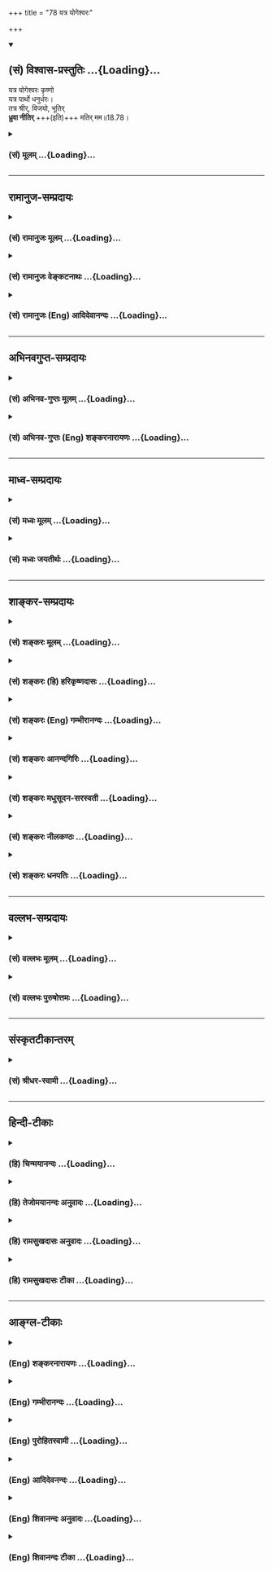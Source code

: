 +++
title = "78 यत्र योगेश्वरः"

+++
<div class="js_include" newlevelforh1="2" title="(सं) विश्वास-प्रस्तुतिः" unfilled url="/mahAbhAratam/shlokashaH/06-bhIShma-parva/03-bhagavad-gItA-parva/saMskRtam/vishvAsa-prastutiH/18_moxa-saMnyAsa-yogaH/78_yatra_yogeshvaraH.md">
<details open><summary><h2>(सं) विश्वास-प्रस्तुतिः ...{Loading}...</h2></summary>

यत्र योगेश्वरः कृष्णो  
यत्र पार्थो धनुर्धरः।  
तत्र श्रीर्, विजयो, भूतिर्  
**ध्रुवा नीतिर्** +++(इति)+++ मतिर् मम॥18.78।
</details>
</div>
<div class="js_include collapsed" newlevelforh1="3" title="(सं) मूलम्" unfilled url="/mahAbhAratam/shlokashaH/06-bhIShma-parva/03-bhagavad-gItA-parva/saMskRtam/mUlam/18_moxa-saMnyAsa-yogaH/78_yatra_yogeshvaraH.md">
<details><summary><h3>(सं) मूलम् ...{Loading}...</h3></summary>

यत्र योगेश्वरः कृष्णो यत्र पार्थो धनुर्धरः।  
तत्र श्रीर्विजयो भूतिर्ध्रुवा नीतिर्मतिर्मम।।18.78।
</details>
</div>


_________________
## रामानुज-सम्प्रदायः
<div class="js_include collapsed" newlevelforh1="3" title="(सं) रामानुजः मूलम्" unfilled url="/mahAbhAratam/shlokashaH/06-bhIShma-parva/03-bhagavad-gItA-parva/saMskRtam/rAmAnujaH/mUlam/18_moxa-saMnyAsa-yogaH/78_yatra_yogeshvaraH.md">
<details><summary><h3>(सं) रामानुजः मूलम् ...{Loading}...</h3></summary>

।।18.78।।**यत्र योगेश्वरः** कृत्स्नस्य उच्चावचरूपेण अवस्थितस्य चेतनस्य
अचेतनस्य च वस्तुनो ये ये स्वभावयोगाः तेषां सर्वेषां योगानाम् ईश्वरः
स्वसंकल्पायत्तस्वेतरसमस्तवस्तुस्वरूपस्थितिप्रवृत्तिभेदः **कृष्णो**
वसुदेवसूनुः **यत्र** च **पार्थो धनुर्धरः** तत्पितृष्वसुः पुत्रः
तत्पदद्वन्द्वैकाश्रयः **तत्र श्रीः विजयो भूतिः नीतिः** च **ध्रुवा**
निश्चला इति **मतिः मम** इति। ,

</details>
</div>
<div class="js_include collapsed" newlevelforh1="3" title="(सं) रामानुजः वेङ्कटनाथः" unfilled url="/mahAbhAratam/shlokashaH/06-bhIShma-parva/03-bhagavad-gItA-parva/saMskRtam/rAmAnujaH/venkaTanAthaH/18_moxa-saMnyAsa-yogaH/78_yatra_yogeshvaraH.md">
<details><summary><h3>(सं) रामानुजः वेङ्कटनाथः ...{Loading}...</h3></summary>

  
  
।।18.78।। सुयोधनविजयबुभुत्सया कृतस्य प्रश्नस्य सहसा साक्षादुत्तरं
वक्तुमशक्नुवन्अर्धोक्ताः कुरुपाञ्चालाः इति मत्वा गूढाभिसन्धिः
संवादाद्भुतत्वादिकमुक्तवान् तावताऽप्यजानतः सर्वात्मनाऽन्धस्य
साक्षादुत्तरमाहेत्याह -- किमत्र बहुनेति। अनभिप्रायज्ञस्य ते
भगवताऽर्जुनायाध्यात्मोपदेशवैश्वरूप्यप्रकाशनादिभिः पाण्डवविजयसूचकैरलम्
सूचितमेव स्पष्टं वदामीत्युच्यत इति भावः। यत्र यस्मिन् पक्ष इत्यर्थः।
योगेश्वरशब्दस्यकथयतः स्वयम् इत्यत्राप्ततमत्वाय
प्रागुक्तादर्थादर्थान्तरकथनम्; अनेकार्थसम्भवात् प्रकरणानुगुण्येन
तत्तद्विशेषपरिग्रहोपपत्तेश्च। ईश्वरशब्दस्य नियन्तव्यसाकाङ्क्षतया
योगशब्देन नियन्तव्यविशेषसमर्पणं च युक्ततमम् अतो
विवक्षितविजयाद्यनुगुणमर्थमाह -- कृत्स्नस्येत्यादिना। तत्र फलितमाह --
स्वसङ्कल्पेति। अवस्थान्तरेऽपि श्यामभूतः अतः कृष्णशब्दोऽत्रावतारदशायामपि
योगेश्वरत्वेनाजहत्स्वस्वभावत्वसूचनार्थ इत्यभिप्रायेणाऽऽह --
वसुदेवसूनुरिति। पार्थसम्बन्धविशेषोऽप्यनेन सूचितः। अत एव हि पार्थशब्द एवं
व्याख्यायते -- तत्पितृष्वसुः पुत्र इति। विसृज्य सशरं चापम् \[1।47\] इति
प्रागुक्तावस्थाव्यतिरेकपरोऽत्र धनुर्धरशब्दः भगवदनुशिष्टयथोक्तकरणार्थतया
गाण्डीवाख्यधनुर्ग्रहणद्योतनार्थः। तत्र
विशिष्टोपकरणविशेषवीर्यादिविशेषोऽप्यन्तर्नीतः। पार्थस्य च महात्मनः
\[18।74\] इति प्रागुक्तमहामतित्वं पार्थशब्देन सूचितमित्याह --
तत्पदद्वन्द्वैकाश्रय इति। नह्यसौ त्वत्पुत्रवत्कृष्णमभ्यर्थ्य
निस्सारान्परिकरत्वेन परिजग्राहेति भावः। तत्र इति सामान्यनिर्देशः
प्रत्यक्षपारुष्यपरिहारार्थः। श्रीः राज्यादिभोग्यसमृद्धिरूपा। विजयः
शत्रुनिरासः। तत्र ध्रुवः इति विपरिणामः। भूतिः
ऐश्वर्यम्;विभूतिर्भूतिरैश्वर्यम् \[अमरः1।1।38\] इति पर्यायपाठात्।
तेनास्य पुरुषस्य प्रभुत्वादिशक्तियोगो विवक्षितः। उत्पन्नायाः
समृद्धेरुत्तरोत्तराभिवृद्धिरूपमवनं भूतिः; नीतिः
अर्थशास्त्रजन्यकर्तव्यनिश्चयः; तच्चोदिता धर्माविरुद्धा वा वृत्तिः
पटुप्रज्ञैरवहितैरपि युष्माभिश्चतुर्भिरप्युपायैरकम्पनीयो नयो
ध्रुवशब्दाभिप्रेत इत्याह -- निश्चलेति। मतिर्मम
इत्यस्यान्वयार्थमितिशब्दोऽध्याहृतः। ममैव मतिःविद्या (श्रृणु) राजन्न ते
विद्या मम विद्या न हीयते। विद्याहीनस्तमोध्वस्तो नाभिजानासि केशवम्।
\[म.भा.5।69।2\]मायां न सेवे भ्रदं ते न वृथा धर्ममाचरे। शुद्धभावं गतो
भक्त्या शास्त्राद्वेद्मि जनार्दनम् \[म.भा.5।69।5\] इति। अतस्ते ध्रुवा
नैवं मतिः; मम त्वेवं समीचीना मतिः सञ्जातेति भावः। कृष्णस्तत्त्वं परं
तत्परमपि च हितं तत्पदैकाश्रयत्वं शास्त्रार्थोऽयं च षट्कैस्त्रिभिरिहं
कथितस्तत्र पूर्वत्र षट्के। भक्त्यर्थस्वात्मदृष्टेः करयुगलदशा मध्यमे
भक्त्युपायः स्वोक्तानुष्ठानवृत्तिं द्रढयितुमखिलं
प्रोक्तमन्तेऽप्यशोधि।।1।। अध्यायैः शिष्यमोहस्तदुपशमविधिः कर्मयोगोऽस्य
भेदास्तत्सौकर्यादियोगस्तदुचितमहिमा भूतिकामादिभेदः। भक्तिस्तन्मूलभूमा
भजनसुलभता भक्तिशैघ्र्यादि जीवत्रैगुण्यं शासिताज्ञा तदधिगमपरः सारवर्गश्च
गीताः।।2।। ৷৷. ৷৷. ৷৷. ৷৷. इत्यादिः सर्वयोगो भगवति
परमैकान्त्यसम्प्रीतियुक्तम्। येषामन्योन्ययोगो भवति च कलया
नित्यनैमित्तिकानां त्रिष्वप्येतेषु योगं परममितफलं
वक्तुमन्यत्प्रसक्तम्।।3।। शुद्धादेशवशंवदीकृतयतिक्षोणीशवाणीशता
प्रज्ञातल्पपरिष्कृतश्रुतिशिरःप्रासादमासेदुषी। नित्यानन्दविभूतिसन्निधिसदासामोददामोदरद्वित्रालिङ्गनदौर्ललित्यललितोन्मेषा
मनीषाऽस्तु मे।।4।। तत्त्वं यत्प्रणवे धनञ्जयरथेऽप्यग्रे दरीदृश्यते
तच्चित्तो भुवि वेङ्कटेश्वरकविर्भक्तोऽनुकम्प्यः
सताम्। तत्तादृग्गुरुदृष्टिपातमहिमग्रस्तेन यच्चेतसा गीताविष्णुपदी
यतीश्वरवचस्तीर्थैरवागाह्यत।।5।।  
  
इति श्रीकवितार्किकसिंहस्य सर्वतन्त्रस्वतन्त्रस्य श्रीमद्वेङ्कटनाथस्य
वेदान्ताचार्यस्य कृतिषु श्रीभगवद्रामानुजविरचितश्रीमद्गीताभाष्यटीकायां
तात्पर्यचन्द्रिकायां अष्टादशोऽध्यायः।।18।। ,

</details>
</div>
<div class="js_include collapsed" newlevelforh1="3" title="(सं) रामानुजः (Eng) आदिदेवानन्दः" unfilled url="/mahAbhAratam/shlokashaH/06-bhIShma-parva/03-bhagavad-gItA-parva/saMskRtam/rAmAnujaH/english/AdidevAnandaH/18_moxa-saMnyAsa-yogaH/78_yatra_yogeshvaraH.md">
<details><summary><h3>(सं) रामानुजः (Eng) आदिदेवानन्दः ...{Loading}...</h3></summary>

18.78 Wherever there is Sri Krsna, the son of Vasudeva, the 'Yogesvara'
who is the ruler of the various manifestations of Nature pertaining to all intelligent and non-intelligent entities that have high and low forms, and on whose volition depend the differences in the essential natures, existences and the activities of all things other than Himself,
and wherever there is Arjuna, the archer, who is his paternal aunt's son and who took sole refuge at His feet - in such places there always will be present fortune, victory, wealth and sound morality. Such is my firm conviction.

</details>
</div>


_________________
## अभिनवगुप्त-सम्प्रदायः
<div class="js_include collapsed" newlevelforh1="3" title="(सं) अभिनव-गुप्तः मूलम्" unfilled url="/mahAbhAratam/shlokashaH/06-bhIShma-parva/03-bhagavad-gItA-parva/saMskRtam/abhinava-guptaH/mUlam/18_moxa-saMnyAsa-yogaH/78_yatra_yogeshvaraH.md">
<details><summary><h3>(सं) अभिनव-गुप्तः मूलम् ...{Loading}...</h3></summary>

।।18.74 -- 18.78।। इत्यहमित्यादि मतिर्ममेत्यन्तम्। संजयवचनेन
संवादमुपसंहरन एतदर्थस्य गाढप्रबन्धक्रमेण
निरन्तरचिन्तासन्तानोपकृतनैरन्तर्यादेव चान्ते
सुपरिस्फुटनिर्विकल्पानुभवरूपतामापाद्यमानं स्मरणमात्रमेव
परब्रह्मप्रदायकम् इत्युच्यते। एवं भगवदर्जुनसंवादमात्रस्मरणादेव
तत्त्वावाप्त्या +++(S; तत्त्वव्याप्त्या )+++ श्रीविजयविभूतय इति।  
  
।। शिवम्।। अत्र संग्रहश्लोकः -- भङ्क्त्वाऽज्ञानविमोहमन्थरमयीं
सत्त्वादिभिन्नां धियं  
  
प्राप्य स्वात्मविबोधसुन्दरतया +++(K स्वात्मविभूत -- )+++ विष्णुं
विकल्पातिगम्।  
  
यत्किञ्चित् स्वरसोद्यदिन्द्रियनिजव्यापारमात्रस्थिते ( तो )  
  
हेलातः कुरुते तदस्य सकलं संपद्यते शंकरम्।।।। इति
श्रीमहामाहेश्वराचार्यवर्यराजानकाभिनवगुप्तपाद  
  
विरचिते श्रीमद्भगवद्गीतार्थसंग्रहे अष्टादशोऽध्यायः।। \[ आचार्यप्रशस्तिः
\] श्रीमान् +++(S श्रीमत्कात्यायनो -- )+++ कात्यायनोऽभूद्वररुचिसदृशः
प्रस्फुरद्बोधतृप्त  
  
स्तद्वंशालंकृतो यः स्थिरमतिरभवत् सौशुकाख्योऽतिविद्वान्।  
  
विप्रः श्रीभूतिराजस्तदनु समभवत् तस्य सूनुर्महात्मा  
  
येनामी सर्वलोकास्तमसि निपतिताः प्रोद्धृतता भानुनेव।।1।। तच्चरणकमलमधुपो  
  
भगवद्गीतार्थसङ्ग्रहं व्यदधात्।  
  
अभिनवगुप्तः सद्द्विज  
  
लोटककृतचोदनावशतः +++(S लोठककृत -- ;N लोककृत)+++।।2।। अत इयमयथार्थं वा  
  
यथार्थमपि सर्वथा नैव।  
  
विदुषामसूयनीयं  
  
कृत्यमिदं बान्धवार्थं हि।।3।। अभिनवरूपा शक्ति  
  
स्तद्गुप्तो यो महेश्वरो देवः।  
  
तदुभयथामलरूपम् +++(; K; S तदुभययामल -- )+++  
  
अभिनवगुप्तं शिवं वन्दे।।4।। परिपूर्णोऽयं +++(This verse is given
differently in different Mss. S परिपूर्णोऽयं गीतार्थसंग्रहः।  
  
कृतिस्त्रिनयनचरणचिन्तनलब्ध  
  
प्रसिद्धेश्श्रीमदभिनवगुप्तस्य। ; N; K अत इत्ययमर्थसंग्रहः। \[ N
substitutes this sentence with  
  
परिपूर्णोऽयं श्रीमद्भगवद्गीतार्थसंग्रहः। \]  
  
कृतिश्चेयं परमेश्वरचरण \[ K adds सरोरुह \] चिन्तन  
  
लब्धचिदात्मसाक्षात्काराचार्याभिनवगुप्तपादानाम्। )+++ श्रीमद्  
  
भगवद्गीतार्थसंग्रहः \[ सु \] कृतिः।  
  
त्रिणयनचरण \[ वि \] चिन्तन  
  
लब्धप्रसिद्धेरभिनवगुप्तस्य।।5।।  
  
।। इति शिवम्।।

</details>
</div>
<div class="js_include collapsed" newlevelforh1="3" title="(सं) अभिनव-गुप्तः (Eng) शङ्करनारायणः" unfilled url="/mahAbhAratam/shlokashaH/06-bhIShma-parva/03-bhagavad-gItA-parva/saMskRtam/abhinava-guptaH/english/shankaranArAyaNaH/18_moxa-saMnyAsa-yogaH/78_yatra_yogeshvaraH.md">
<details><summary><h3>(सं) अभिनव-गुप्तः (Eng) शङ्करनारायणः ...{Loading}...</h3></summary>

18.74-78 Ityaham etc. upto matir mama While concluding the
\[Krsna-Arjuna\] dialogue with Sanjaya's speech, the \[sage Vyasa\]
teaches this : What leads to the Absolute Brahman is nothing but the
recollection of the purport of the dialoguea recollection that is led
finally to the status of the highly vivid, direct cognition admitting no
differentiation \[between its subject and object\], resulting from the
continuity helped by the series of incessant contemplations \[on the
purport of the dialogue\] according to the method of firmly fixing.
Thus, only through the recollection of the dialogue of the Bhagavat and
Arjuna, the Reality could be reached and due to that come fortunes,
voctories and prosperity.

</details>
</div>


_________________
## माध्व-सम्प्रदायः
<div class="js_include collapsed" newlevelforh1="3" title="(सं) मध्वः मूलम्" unfilled url="/mahAbhAratam/shlokashaH/06-bhIShma-parva/03-bhagavad-gItA-parva/saMskRtam/madhvaH/mUlam/18_moxa-saMnyAsa-yogaH/78_yatra_yogeshvaraH.md">
<details><summary><h3>(सं) मध्वः मूलम् ...{Loading}...</h3></summary>

।।18.78।। पूर्णादोषमहाविष्णोर्गीतामाश्रित्य लेशतः।  
  
निरूपणं कृतं तेन प्रीयतां मे सदा विभुः। सङ्कराख्यस्य दुयोर्नेर्निस्सृतेन
रजस्वला। गीतानारी समीरेण शोधिता हंसरूपिणा।।1।।  
  
मायिनः शलभायन्ते भास्करस्तस्करायते। यस्य तस्मिन्प्राणनाथे यतीन्द्रे
भक्तिरस्तु मे।।2।।

</details>
</div>
<div class="js_include collapsed" newlevelforh1="3" title="(सं) मध्वः जयतीर्थः" unfilled url="/mahAbhAratam/shlokashaH/06-bhIShma-parva/03-bhagavad-gItA-parva/saMskRtam/madhvaH/jayatIrthaH/18_moxa-saMnyAsa-yogaH/78_yatra_yogeshvaraH.md">
<details><summary><h3>(सं) मध्वः जयतीर्थः ...{Loading}...</h3></summary>

।।18.78।। इदानीं समापितभाष्यो भगवानाचार्यो भाष्यनिर्माणस्य फलं
भगवत्प्रीतिमेवाशास्ते -- **पूर्णे**ति। एतद्गीतामित्यनेन निरूपणमित्यनेन च
सम्बध्यते। तेनेति श्रवणाद्यदिति लभ्यते। करतलकलितामलकमिव प्रभुणा
येनेदमवगतं विश्वम्। स जयति जनकसुतायाः कान्तः श्रीरघुनन्दनो देवः।।1।।  
  
नमामि व्यासदासस्य पूर्णबुद्धेः पदाम्बुजे। नतामरशिरोरत्नराजिनीराजिते
सदा।।2।।  
  
अक्षोभ्यतीर्थगुरुणा शुकवच्छिक्षितस्य मे। वचोभिरमृतप्रायैः प्रीयन्तां
सततं बुधाः।।3।।

</details>
</div>


_________________
## शाङ्कर-सम्प्रदायः
<div class="js_include collapsed" newlevelforh1="3" title="(सं) शङ्करः मूलम्" unfilled url="/mahAbhAratam/shlokashaH/06-bhIShma-parva/03-bhagavad-gItA-parva/saMskRtam/shankaraH/mUlam/18_moxa-saMnyAsa-yogaH/78_yatra_yogeshvaraH.md">
<details><summary><h3>(सं) शङ्करः मूलम् ...{Loading}...</h3></summary>

।।18.78।। --,**यत्र** यस्मिन् पक्षे **योगेश्वरः** सर्वयोगानाम् ईश्वरः;
तत्प्रभवत्वात् सर्वयोगबीजस्य; **कृष्णः; यत्र पार्थः** यस्मिन् पक्षे
**धनुर्धरः** गाण्डीवधन्वा; **तत्र श्रीः** तस्मिन् पाण्डवानां पक्षे श्रीः
**विजयः;** तत्रैव **भूतिः** श्रियो विशेषः विस्तारः भूतिः; **ध्रुवा**
अव्यभिचारिणी **नीतिः** नयः; इत्येवं **मतिः मम** इति।। इति
श्रीमत्परमहंसपरिव्राजकाचार्यस्य
श्रीगोविन्दभगवत्पूज्यपादशिष्यस्य,श्रीमच्छंकरभगवतः कृतौ
श्रीमद्भगवद्गीताभाष्ये  
  
अष्टादशोऽध्यायः।।।। श्रीमद्भगवद्गीताशास्त्रं संपूर्णम्।। ,

</details>
</div>
<div class="js_include collapsed" newlevelforh1="3" title="(सं) शङ्करः (हि) हरिकृष्णदासः" unfilled url="/mahAbhAratam/shlokashaH/06-bhIShma-parva/03-bhagavad-gItA-parva/saMskRtam/shankaraH/hindI/harikRShNadAsaH/18_moxa-saMnyAsa-yogaH/78_yatra_yogeshvaraH.md">
<details><summary><h3>(सं) शङ्करः (हि) हरिकृष्णदासः ...{Loading}...</h3></summary>

।।18.78।। बहुत कहनेसे क्या  
  
समस्त योग और उनके बीज उन्हींसे उत्पन्न हुए हैं; अतः भगवान् योगेश्वर हैं।
जिस पक्षमें ( वे ) सब योगोंके ईश्वर श्रीकृष्ण हैं तथा जिस पक्षमें
गाण्डीव धनुर्धारी पृथापुत्र अर्जुन है; उस पाण्डवोंके पक्षमें ही श्री;
उसीमें विजय; उसीमें विभूति अर्थात् लक्ष्मीका विशेष विस्तार और वहीं अचल
नीति है -- ऐसा मेरा मत है।

</details>
</div>
<div class="js_include collapsed" newlevelforh1="3" title="(सं) शङ्करः (Eng) गम्भीरानन्दः" unfilled url="/mahAbhAratam/shlokashaH/06-bhIShma-parva/03-bhagavad-gItA-parva/saMskRtam/shankaraH/english/gambhIrAnandaH/18_moxa-saMnyAsa-yogaH/78_yatra_yogeshvaraH.md">
<details><summary><h3>(सं) शङ्करः (Eng) गम्भीरानन्दः ...{Loading}...</h3></summary>

18.78 To be brief, yatra, where, the side on which; there is Krsna,
yogeswarah, the Lord of yogas-who is the Lord of all the yogas and the
source of all the yogas, since they originate from Him; and yatra,
where, the side on which; there is Partha, dhanurdharah, the wielder of
the bow, of the bow called Gandiva; tatra, there, on that side of the
Pandavas; are srih, fortune; vijayah, victory; and there itself is
bhutih, prosperity, great abundance of fortune; and dhruva, unfailing;
nitih, prudence. Such is me, my ; matih, conviction.

</details>
</div>
<div class="js_include collapsed" newlevelforh1="3" title="(सं) शङ्करः आनन्दगिरिः" unfilled url="/mahAbhAratam/shlokashaH/06-bhIShma-parva/03-bhagavad-gItA-parva/saMskRtam/shankaraH/AnandagiriH/18_moxa-saMnyAsa-yogaH/78_yatra_yogeshvaraH.md">
<details><summary><h3>(सं) शङ्करः आनन्दगिरिः ...{Loading}...</h3></summary>

।।18.78।। द्वयोरपि कृष्णार्जुनयोर्नरनारायणयोः संवादस्य प्रामाण्यार्थं
परममुत्कर्षं दर्शयति -- **किं बहुनेति।** कथं सर्वेषां योगानामीश्वरो
भगवानिति तत्राह -- **तत्प्रभवत्वादिति।** सर्वयोगो ज्ञानं कर्म च तस्य
बीजं शास्त्रीयं ज्ञानवैराग्यादि तद्धि भगवदधीनं तदनुग्रहविहीनस्य
तदयोगादतो योगतत्फलयोर्भगवदनुग्रहायत्तत्वाद्भगवतो योगेश्वरत्वमित्यर्थः।
श्रीर्लक्ष्मीर्विजयः परम उत्कर्षः। राज्ञो धृतराष्ट्रस्य स्वपुत्रेषु
विजयाशां शिथिलीकृत्य पाण्डवेषु जयप्राप्तिमैकान्तिकीमुपसंहरति --
**इत्येवमिति।** उपायोपेयभावेन निष्ठाद्वयस्य प्रतिष्ठापितत्वात्कर्मनिष्ठा
परंपरया ज्ञाननिष्ठाहेतुः; ज्ञाननिष्ठा तु साक्षादेव मोक्षहेतुरिति
शास्त्रार्थमुपसंहर्तुमितीत्युक्तम्। काण्डत्रयात्मकं शास्त्रं
पदवाक्यार्थगोचरम्। आदिमध्यान्तषट्केषु व्याख्याया
गोचरीकृतम्।।1।। संक्षेपविस्तराभ्यां यो लक्षणैरुपपादितः। सोऽर्थोऽन्तिमेन
संक्षिप्य लक्षणेन विवक्षितः।।2।।  
  
गीताशास्त्रमहार्णवोत्थममृतं वैकुण्ठकण्ठोद्भवं श्रीकण्ठापरनामवन्मुनिकृतं
निष्ठाद्व्यद्योतितम्। निष्ठा यत्र मतिप्रसादजननी साक्षात्कृतं कुर्वती
मोक्षे पर्यवसास्यति प्रतिदिनं सेवध्वमेतद्बुधाः।।3।। प्राचामाचार्यपादानां
पदवीमनुगच्छता। गीताभाष्ये कृता टीका टीकतां पुरुषोत्तमम्।।4।। इति
श्रीमत्परमहंसपरिव्राजकाचार्यशुद्धानन्दपूज्यपादशिष्यभगवदानन्दगिरिविरचितेश्रीगीताभाष्यविवेचनेऽष्टादशोऽध्यायः।।18।।  
  

</details>
</div>
<div class="js_include collapsed" newlevelforh1="3" title="(सं) शङ्करः मधुसूदन-सरस्वती" unfilled url="/mahAbhAratam/shlokashaH/06-bhIShma-parva/03-bhagavad-gItA-parva/saMskRtam/shankaraH/madhusUdana-sarasvatI/18_moxa-saMnyAsa-yogaH/78_yatra_yogeshvaraH.md">
<details><summary><h3>(सं) शङ्करः मधुसूदन-सरस्वती ...{Loading}...</h3></summary>

।।18.78।। एवंच सति स्वपुत्रे विजयादिसंभावनां परित्यजेत्याह -- यत्रेति।
यत्र यस्मिन् युधिष्ठिरपक्षे योगेश्वरः सर्वयोगसिद्धीनामीश्वरः सर्वज्ञः
सर्वशक्तिर्भगवान्कृष्णो भक्तदुःखकर्षणस्तिष्ठति नारायणो यत्र पार्थो
धनुर्धरो यत्र गाण्डीवधन्वा तिष्ठत्यर्जुनो नरस्तत्र नरनारायणाधिष्ठिते
तस्मिन् युधिष्ठिरपक्षे श्री राजलक्ष्मीर्विजयः शत्रुपराजयनिमित्त उत्कर्षो
भूतिरुत्तरोत्तरं राजलक्ष्म्या विवृद्धिर्ध्रुवाऽवश्यंभाविनीति
सर्वत्रान्वयः। नीतिर्नयः एवं मम मतिर्निश्चयस्तस्माद्वृथा पुत्रविजयाशां
त्यक्त्वा भगवदनुगृहीतैर्लक्ष्मीविजयादिभाग्भिः पाण्डवैः सह सन्धिरेव
विधीयतामित्यभिप्रायः। वंशीविभूषितकरान्नवनीरदाभात्पीताम्बरादरुणबिम्बफलाधरोष्ठात्।  
  
पूर्णेन्दुसुन्दरमुखादरविन्दनेत्रात् कृष्णात्परं किमपि तत्त्वमहं न
जाने।।  
  
काण्डत्रयात्मकं शास्त्रं गीताख्यं येन निर्मितम्। आदिमध्यान्तषट्केषु
तस्मै भगवते नमः।।  
  
श्रीगोविन्दमुखारविन्दमधुना मिष्टं महाभारते गीताख्यं परमं रहस्यमृषिणा
व्यासेन विख्यापितम्।  
  
व्याख्यातं भगवत्पदैः प्रतिपदं श्रीशङ्कराख्यैः पुनर्विस्पष्टं मधुसूदनेन
मुनिना स्वज्ञानशुद्ध्यै कृतम्।।  
  
इह योऽस्ति विमोहयन्मनः परमानन्दघनः सनातनः। गुणदोषभृदेष एव नस्तृणतुल्यो
यदयं स्वयं जनः।।  
  
श्रीरामविश्वेश्वरमाधवानां प्रसादमासाद्य मया गुरूणाम्।
व्याख्यानमेतद्विहितं सुबोधं समर्पितं तच्चरणाम्बुजेषु।। ,

</details>
</div>
<div class="js_include collapsed" newlevelforh1="3" title="(सं) शङ्करः नीलकण्ठः" unfilled url="/mahAbhAratam/shlokashaH/06-bhIShma-parva/03-bhagavad-gItA-parva/saMskRtam/shankaraH/nIlakaNThaH/18_moxa-saMnyAsa-yogaH/78_yatra_yogeshvaraH.md">
<details><summary><h3>(सं) शङ्करः नीलकण्ठः ...{Loading}...</h3></summary>

।।18.78।। यस्मादनन्तैश्वर्यो भगवांस्तदनुगृहीतोऽर्जुनश्च
युधिष्ठिरपक्षेऽस्ति अतस्त्वया जयाशा न कार्येत्याह -- **यत्रेति।** यत्र
पक्षे। ध्रुवेति सर्वत्र संबध्यते। श्रीर्दिव्यसभादिशोभा। विजयः प्रसिद्धः।
भूतिरैश्वर्यं सर्वनियन्तृत्वम्। नीतिर्नयश्च एतत्सर्वं तत्र तस्मिन्पक्षे
ध्रुवमिति मम मतिः। अतः पाण्डवैः सह संधिरेव कर्तव्य इति भावः।

</details>
</div>
<div class="js_include collapsed" newlevelforh1="3" title="(सं) शङ्करः धनपतिः" unfilled url="/mahAbhAratam/shlokashaH/06-bhIShma-parva/03-bhagavad-gItA-parva/saMskRtam/shankaraH/dhanapatiH/18_moxa-saMnyAsa-yogaH/78_yatra_yogeshvaraH.md">
<details><summary><h3>(सं) शङ्करः धनपतिः ...{Loading}...</h3></summary>

।।18.78।। द्वयोरपि कृष्णार्जुनयोः परनारायणयोः संवादस्य प्रामाण्यार्थ
जयाशाशातनार्थं च परममुत्कर्षं दर्शयति -- यत्रेति। यत्र यस्मिन्पक्षे
योगेश्वरो योगानां कर्मयोगादीनामघटितघटनापटीयसीनां मायाशक्तीनां चेश्वरः
कृष्णःकृषिर्भूवाचकः शब्दोणश्च निर्वृतिवाचकः। तयोरैक्यं परं ब्रह्म कृष्ण
इत्यभिधीयते इत्युक्तः सच्चिदानन्दघनोऽघाकर्षणश्च यत्र यस्मिन्पक्षे; यत्र
च पार्थोऽर्जुनो धनुर्धरोगाण्डीवधन्वास्ति तत्र तस्मिन्पाण्डवानां पक्षे
श्रीः लक्ष्मीः विजयः परम उत्कर्षः विभूतिः गजादिरुपेण विस्तारः
ध्रुवाऽव्यभिचारिणीति सर्वत्र संबन्धनीयम्। नीतिः नयः एतत्सर्वं
तस्मिन्पक्षेऽस्तीति मम मतिः निश्चयः। इति
श्रीमत्परमहंससपरिब्राजकाचार्यश्रीबालस्वामिशिष्यदत्तवंशावतंसरामकुमारमूनुधनपतिविदुषा
सारस्वतेन विरचितायां श्रीगीताभाष्योत्कर्षदीपिकायां अष्टादशोऽध्यायः।।18।।

</details>
</div>


_________________
## वल्लभ-सम्प्रदायः
<div class="js_include collapsed" newlevelforh1="3" title="(सं) वल्लभः मूलम्" unfilled url="/mahAbhAratam/shlokashaH/06-bhIShma-parva/03-bhagavad-gItA-parva/saMskRtam/vallabhaH/mUlam/18_moxa-saMnyAsa-yogaH/78_yatra_yogeshvaraH.md">
<details><summary><h3>(सं) वल्लभः मूलम् ...{Loading}...</h3></summary>

।।18.78।। अतो राजंस्त्वमेवं सर्वमालोच्य निस्संशयो भव; किंबहुना यत्रेति।
यत्र योगेश्वरः कृष्णः; यत्र पार्थो धनुर्धरः; तत्र श्रीः राज्यलक्ष्मीः;
विजयो ध्रुवा निश्चिता नीतिः; अन्यत्रैवं न; भगवतः श्रीपतित्वात् अर्जुनस्य
विजयत्वात्; तत्संयोगे एव सर्वं ध्रुवं नीतिश्चेति मे मतिः। अन्येषामेवं
भातु मा भातु वा; ममत्वेवं प्रतिभातीत्यर्थः। यावत्तदुक्तमार्गेण श्रीकृष्णः
शरणं मम। नरो न भावयेद्भक्त्या तावन्मोहो न नश्यति।।1।।  
  
साङ्ख्यबुद्ध्या नात्मभिन्ने स्वात्मन्यवगते क्रिया। भगवत्यर्पिता कार्या
तथा योगधियाऽपि च।।2।।  
  
सापि भक्त्या गमयति श्रीकृष्णस्याक्षरं पदम्। तत्रापि पुष्टिभक्त्या हि
हरितत्त्वावबोधनम्।।3।।  
  
तत्प्रवेशः फलं काम्यं भगवांस्तु परं फलम्। सन्न्यस्य सर्वधर्मान्वा शरणं
भावयेत्प्रभुम्।।4।।  
  
तदाज्ञा धर्मतः सिद्धिरिति गीतार्थसङ्ग्रहः। विवेकधैर्यहेतुभ्यामाश्रयोऽयं
निरूपितः।।5।।  
  
तथासति स्थिता राज्ये भगवद्धर्मतेति च।।6।। कर्मान्तर्गतमेव यत्र विमलं
ज्ञानं विशुद्धं परं साक्षाच्छ्रीपुरुषोत्तमैकविषयं भक्तिश्च निर्हेतुका।  
  
मर्यादा भुवि पुष्टिरुद्भवमिता गत्या प्रपत्त्यात्मनः सर्वत्यागत एव
सेयममला गीता समुद्भासते।।6।।  
  
या वेदार्थपराद्ध्य्ररत्नविलसन्मञ्जूषिका दूषिका निस्सत्त्वस्य च यन्त्रिणा
भगवता पार्थार्थमुद्धाटिता।  
  
स्वस्नेहाद्विमतान्तरालतिमिरे श्रीवल्लभाग्नेर्मया प्रादुर्भावितदीपिकात इह
सा सन्दृश्यतां भो बुधाः।।7।।  
  
श्रीवल्लभविभुचरणाम्बुजयुगविलसद्रजस्सनाथेन। कृतया तुष्यतु रमया सह हरिरनया
सतत्त्वदीपिकाया।।8।।  
  
,

</details>
</div>
<div class="js_include collapsed" newlevelforh1="3" title="(सं) वल्लभः पुरुषोत्तमः" unfilled url="/mahAbhAratam/shlokashaH/06-bhIShma-parva/03-bhagavad-gItA-parva/saMskRtam/vallabhaH/puruShottamaH/18_moxa-saMnyAsa-yogaH/78_yatra_yogeshvaraH.md">
<details><summary><h3>(सं) वल्लभः पुरुषोत्तमः ...{Loading}...</h3></summary>

  
  
।।18.78।। एवं गीताश्रवणेन भगवद्दर्शनानन्दितचित्तेन
स्वमतिनिश्चितार्थमनुवदति तथात्वज्ञानेन शरणागमनार्थम् -- यत्रेति। 

**यत्र** येषां पक्षे  
**योगानां** सर्व-साधनानाम् **ईश्वरो** नियामकः  
**तत्र श्रीः** लक्ष्मीः;  
**यत्र** यस्मिन्न् अर्थे  
**पार्थः** पृथायाः क्षत्रियायाः यद्-अर्थे क्षत्ति्रया-सुत इति वाक्य-वक्त्र्याः पुत्रो महाशूरो भगवदीयश् च  
**धनुर्धरः** ससामग्रीकः  
**तत्र विजयः** शत्रूणां पराजयपूर्वकमुत्कर्षः;  
यत्रैव लक्ष्मीस्तत्रैव **भूतिस्** तदंशरूपा राज्यलक्ष्मीः  
**ध्रुवा** निश्चला;  
यत्र विजयस् तत्र **नीतिर्** नय इत्यर्थः।

इत्येवंरूपा मे **मतिः** मद्-बुद्धिनिश्चयः। अत्रायं भावः -- यत्र
श्रीकृष्णार्जुनौ पक्षे भवतः तत्र श्यादिकं भवति; तत्र साक्षात्तावेव यत्र
तत्र किं वाच्यमिति भावः। अतस्तवापि संरम्भादित्यागेन शरणगमनमेव
सर्वार्थसाधकमिति भावः। स्वमतित्ववाचकस्येति प्रतिजानीमः।  
  
श्रीकृष्णानन्यभक्तस्य गीताश्रवणतः परा। दृढा भक्तिर्भवेद्गीतासारस्त्वेवं
हि बुद्ध्यताम्।।1।। शास्त्रार्थरूपमज्ञात्वा कृतं न फलदं भवेत्।
हरिर्भजनसिद्ध्यर्थं गीताशास्त्रमथाब्रवीत्।।2।। अर्जुनाय प्रसङ्गेन
सर्वोद्धारप्रयत्नवान्। तस्माज्ज्ञात्वा हि गीतार्थं कृष्णः सेव्यो हि
सर्वदा।।3।। अतस्तदर्थं गीतार्थो निगूढो विनिरूपितः।
श्रीमदाचार्यपादाब्जभक्त्या लब्धो ह्यनन्यया।।4।। श्रीमदाचार्यपादेषु
गीतार्थकुसुमाञ्जलिः। न्यस्तस्तेन प्रसीदन्तु ते सदा मयि
किङ्करे।।5।। पुष्टिमार्गीयभक्तानां विहारार्थं सुनिर्मला। कृता
श्रीकृष्णभावाब्धिगीतामृततरङ्गिणी।।6।। अनन्यैकैव भक्तिर्हि कार्या
श्रीकृष्णतुष्टये। विद्याष्टादशकेनापि सर्वथैवोच्यते
यतः।।7।। इत्येवाष्टादशाध्यायैर्गीताशास्त्रं हरिः स्वयम्।
प्रकटीकृतवाल्ँ लोके दयालुर्देवकीसुतः।।8।। अत्र युक्तमयुक्तं वा जीवबुद्ध्या
ह्यलेखि यत्। तत् क्षमन्तु सदाऽऽचार्याः स्वाङ्गीकृतिबलान्मयि।।9।। कृष्णो
जलधरश्यामो बभौ राजीवलोचनः। श्यामाऽपि यस्य वामांसे विद्युल्लेखेव
राजते।।10।।

</details>
</div>


_________________
## संस्कृतटीकान्तरम्
<div class="js_include collapsed" newlevelforh1="3" title="(सं) श्रीधर-स्वामी" unfilled url="/mahAbhAratam/shlokashaH/06-bhIShma-parva/03-bhagavad-gItA-parva/saMskRtam/shrIdhara-svAmI/18_moxa-saMnyAsa-yogaH/78_yatra_yogeshvaraH.md">
<details><summary><h3>(सं) श्रीधर-स्वामी ...{Loading}...</h3></summary>

।।18.78।। अतस्त्वं पुत्राणां राज्यादिशङ्कां परित्यजेत्याशयेनाह **--
यत्रेति।** यत्र येषां पाण्डवानां पक्षे योगेश्वरः श्रीकृष्णो वर्तते; यत्र
च पार्थो गाण्डीवधनुर्धरः तत्रैव श्री राज्यलक्ष्मीः; तत्रैव च विजयः
तत्रैव च भूतिरुत्तरोत्तराभिवृद्धिश्च; तत्रैव नीतिर्नयोऽपि ध्रुवा
निश्चितेति सर्वत्र संबद्ध्यते। इति मम मतिर्निश्चयः। अत इदानीमपि
तावत्सपुत्रस्त्वं श्रीकृष्णं शरणमुपेत्य पाण्डवान्प्रसाद्य सर्वस्वं च
तेभ्यो निवेद्य पुत्रप्राणरक्षणं कुर्विति भावः। भगवद्भक्तियुक्तस्य
तत्प्रसादात्मबोधतः। सुखं बन्धविमुक्तिः स्यादिति
गीतार्थसंग्रहः।।1।। तथाहिपुरुषः स परः पार्थ भक्त्या
लभ्यस्त्वनन्यया;भक्त्या त्वनन्यया शक्य अहमेवंविधोऽर्जुन इत्यादौ
भगवद्भक्तेर्मोक्षं प्रति साधकतमत्वश्रवणात्तदेकान्तभक्तिरेव
तत्प्रसादोत्थज्ञानावान्तरव्यापारमात्रयुक्ता मोक्षहेतुरिति स्फुटं
प्रतीयते। ज्ञानस्य भक्त्यवान्तरव्यापारत्वमेव युक्तम्। तेषां सततयुक्तानां
भजतां प्रीतिपूर्वकम्। ददामि बुद्धियोगं तं येन मामुपयान्ति ते;भद्भक्त
एतद्विज्ञाय मद्भावायोपपद्यते इत्यादिवचनात्तत्त्वज्ञानमेव
भक्तिरित्युक्तम्। समः सर्वेषु भूतेषु मद्भक्तिं लभते पराम्। भक्त्या
मामभिजानाति यावान्यश्चास्मि तत्त्वतः इत्यादौ भेदेन निर्देशात्। न चैवं
सतितमेव विदित्वातिमृत्युमेति नान्यः पन्था विद्यतेऽयनाय इत्यादि
श्रुतिविरोधः शङ्कनीयः; भक्त्यवान्तरव्यापारत्वाज्ज्ञानस्य। न हि काष्ठैः
पचतीत्युक्ते ज्वालानामसाधनत्वमुक्तं भवति। किंचयस्य देवे परा भक्तिर्यथा
देवे तथा गुरौ। तस्यैते कथिता ह्यर्थाः प्रकाशन्ते महात्मनान्देहान्ते देवः
परं ब्रह्म तारकं व्याचष्टेयमेवैष वृणुते तेन लभ्यः इत्यादि
श्रुतिस्मृतिपुराणवचनान्येवं सति समंजसानि भवन्ति तस्माद्भक्तिरेव
मोक्षहेतुरिति सिद्धम्।।  
  
तेनैव दत्तया मत्या तद्गीताविवृतिः कृता। स एव परमानन्दस्तया प्रीणातु
माधवः।।1।।  
  
परमानन्दपादाब्जरजःश्रीधारिणाधुना। श्रीधरस्वामियतिना कृता
गीतासुबोधिनी।।2।। स्वप्रागल्भ्यबलाद्विलोड्य भगवद्गीतां तदन्तर्गतं तत्त्वं
प्रेप्सुरुपैति किं गुरुकृपापीयूषदृष्टिं विना।  
  
अम्बु स्वाञ्जलिना निरस्य जलधेरादित्सुरन्तर्मणीनावर्तेषु न किं निमज्जति
जनः सत्कर्णधारं विना।।3।।  
  

</details>
</div>


_________________
## हिन्दी-टीकाः
<div class="js_include collapsed" newlevelforh1="3" title="(हि) चिन्मयानन्दः" unfilled url="/mahAbhAratam/shlokashaH/06-bhIShma-parva/03-bhagavad-gItA-parva/hindI/chinmayAnandaH/18_moxa-saMnyAsa-yogaH/78_yatra_yogeshvaraH.md">
<details><summary><h3>(हि) चिन्मयानन्दः ...{Loading}...</h3></summary>

।।18.78।। सात सौ एक श्लोकों वाली श्रीमद्भगवद्गीता का यह अन्तिम श्लोक है।
अधिकांश व्याख्याकारों ने इस श्लोक पर पर्याप्त विचार नहीं किया है और इसकी
उपयुक्त व्याख्या भी नहीं की है। प्रथम दृष्टि में इसका शाब्दिक अर्थ किसी
भी बुद्धिमान पुरुष को प्राय निष्प्राण और शुष्क प्रतीत होगा। आखिर इस
श्लोक में संजय केवल अपने विश्वास और व्यक्तिगत मत को ही तो प्रदर्शित कर
रहा है; जिसे गीता के पाठक स्वीकार करे ही; ऐसी कोई आवश्यकता नहीं है। संजय
का कथन यह है कि जहाँ योगेश्वर श्रीकृष्ण और धनुर्धारी अर्जुन हैं; वहाँ
समृद्धि (श्री); विजय; विस्तार और अचल नीति है; यह मेरा मत है। यदि संजय का
उद्देश्य अपने व्यक्तिगत मत को हम पर थोपने का होता; और इस श्लोक में किसी
विशेष सत्य का प्रतिपादन नहीं किया होता; तो; सार्वभौमिक शास्त्र के रूप
में गीता को प्राप्त मान्यता समाप्त हो गयी होती। पूर्ण सिद्ध महर्षि व्यास
इस प्रकार की त्रुटि कभी नहीं कर सकते थे; इस श्लोक का गम्भीर आशय है;
जिसमें अकाट्य सत्य का प्रतिपादन किया गया है। योगेश्वर श्रीकृष्ण सम्पूर्ण
गीता में; श्रीकृष्ण चैतन्य स्वरूप आत्मा के ही प्रतीक हैं। यह आत्मतत्त्व
ही वह अधिष्ठान है; जिस पर विश्व की घटनाओं का खेल हो रहा है। गीता में
उपदिष्ट विविध प्रकार की योग विधियों में किसी भी विधि से अपने हृदय में
उपस्थित उस आत्मतत्त्व का साक्षात्कार किया जा सकता है। धनुर्धारी पार्थ इस
ग्रन्थ में; पृथापुत्र अर्जुन एक भ्रमित; परिच्छिन्न; असंख्य दोषों से
युक्त जीव का प्रतीक है। जब वह अपने प्रयत्न और उपलब्धि के साधनों (धनुष
बाण) का परित्याग करके शक्तिहीन आलस्य और प्रमाद में बैठ जाता है; तो
निसन्देह; वह किसी प्रकार की सफलता या समृद्धि की आशा नहीं कर सकता। परन्तु
जब वह धनुष् धारण करके अपने कार्य में तत्पर हो जाता है; तब हम उसमें
धनुर्धारी पार्थ के दर्शन करते हैं; जो सभी चुनौतियों का सामना करने के लिए
तत्पर है। इस प्रकार; योगेश्वर श्रीकृष्ण और धनुर्धारी अर्जुन के इस चित्र
से आदर्श जीवन पद्धति का रूपक पूर्ण हो जाता है। आध्यात्मिक ज्ञान और शक्ति
से सम्पन्न कोई भी पुरुष जब अपने कार्यक्षेत्र में प्रयत्नशील हो जाता है;
तो कोई भी शक्ति उसे सफलता से वंचित नहीं रख सकती। संक्षेप में; गीता का यह
मत है कि आध्यात्मिकता को अपने व्यावहारिक जीवन में जिया जा सकता है; और
अध्यात्म का वास्तविक ज्ञान जीवन संघर्ष में रत मनुष्य के लिए अमूल्य
सम्पदा है। आज समाज में सर्वत्र एक दुर्व्यवस्था और अशांति फैली हुई
दृष्टिगोचर हो रही है। वैज्ञानिक उपलब्धियों और प्राकृतिक शक्तियों पर विजय
प्राप्त कर लेने पर भी; आज का मानव; जीवन की आक्रामक घटनाओं के समक्ष
दीनहीन और असहाय हो गया है। इसका एकमात्र कारण यह है कि उसके हृदय का
योगेश्वर उपेक्षित रहा है। मनुष्य की उन्नति का मार्ग है; लौकिक सार्मथ्य
और आध्यात्मिक ज्ञान का सुखद मिलन। यही गीता में उपदिष्ट मार्ग है। मनुष्य
के सुखद जीवन के विषय में श्री वेद व्यास जी की यही कल्पना है। केवल भौतिक
उन्नति से जीवन में गति और सम्पत्ति तो आ सकती है; परन्तु मन में शांति
नहीं। आन्तरिक शांति रहित समृद्धि एक निर्मम और घोर अनर्थ हैपरन्तु यह
श्लोक दूसरे अतिरेक को भी स्वीकार नहीं करता है। कुरुक्षेत्र के समरांगण
में युद्ध के लिए तत्पर धनुर्धारी अर्जुन के बिना योगेश्वर श्रीकृष्ण कुछ
नहीं कर सकते थे। केवल आध्यात्मिकता की अन्तर्मुखी प्रवृत्ति से हमारा
भौतिक जीवन गतिशील और शक्तिशाली नहीं हो सकता। सम्पूर्ण गीता में व्याप्त
समाञ्जस्य के इस सिद्धांत को मैंने यथाशक्ति एवं यथासंभव सर्वत्र स्पष्ट
करने का प्रयत्न किया है। मनुष्य के चिरस्थायी सुख का यही एक मार्ग है। संजय
इसी मत की पुष्टि करते हुए कहता है कि जिस समाज या राष्ट्र के लोग संगठित
होकर कार्य करने; विपत्तियों को सहने और लक्ष्य को प्राप्त करने के लिए
तत्पर हैं (धनुर्धारी अर्जुन); और इसी के साथ ये लोग अपने हृदय में स्थित
आत्मतत्त्व के प्रति जागरूक हैं (योगेश्वर श्रीकृष्ण); तो ऐसे राष्ट्र में
समृद्धि; विजय; भूति (विस्तार) और दृढ़ नीति होना स्वाभाविक और निश्चित
है। समृद्धि; विजय; विस्तार और दृढ़ नीति का उल्लिखित क्रम भी तर्कसिद्ध है।
विश्व इतिहास के समस्त विद्यार्थियों की इसकी युक्तियुक्तता स्पष्ट दिखाई
देती है। अर्वाचीन काल और राजनीति के सन्दर्भ में; हम यह जानते हैं कि किसी
एक विवेकपूर्ण दृढ़ राजनीति के अभाव में कोई भी सरकार राष्ट्र को प्रगति के
मार्ग पर आगे नहीं बढ़ा सकती। दृढ़ नीति के द्वारा ही राष्ट्र की प्रसुप्त
क्षमताओं का विस्तार सम्भव होता है; और केवल तभी परस्पर सहयोग और बन्धुत्व
की भावना से किसी प्रकार की उपलब्धि प्राप्त की जा सकती है। दृढ़ नीति और
क्षमताओं के विस्तार के साथ विजय कोई दूर नहीं रह जाती। और इन तीनों की
उपस्थिति में राष्ट्र का समृद्धशाली होना निश्चित ही है। आधुनिक राजनीति के
सिद्धांतों में भी इससे अधिक स्वस्थ सिद्धांत हमें देखने को नहीं मिलता
है। अत यह स्पष्ट हो जाता है कि यह केवल संजय का ही व्यक्तिगत मत नहीं है;
वरन् सभी आत्मसंयमी तत्त्वचिन्तकों का भी यह दृढ़ निश्चय है। गीता के अनेक
व्याख्याकार; हमारा ध्यान गीता के प्रारम्भिक श्लोक के प्रथम शब्द धर्म तथा
इस अन्तिम श्लोक के अन्तिम शब्द मम की ओर आकर्षित करते हैं। इन दो शब्दों
के मध्य सात सौ श्लोकों के सनातन सौन्दर्य की यह माला धारण की गई है। अत इन
व्याख्याकारों का यह मत है कि गीता का प्रतिपाद्य विषय है मम धर्म अर्थात्
मेरा धर्म। मम धर्म से तात्पर्य मनुष्य के तात्विक स्वरूप और उसके लौकिक
कर्तव्यों से है। जब इन दोनों का गरिमामय समन्वय किसी एक पुरुष में हो जाता
है; तब उसका जीवन आदर्श बन जाता है। इसलिए; गीता के अध्येताओं को चाहिए कि
उनका जीवन आत्मज्ञान; प्रेमपूर्ण जनसेवा एवं त्याग के समन्वय से युक्त हो।
यही आदर्श जीवन है। conclusion तत्सदिति श्रीमद्भगवद्गीतासूपनिषत्सु
ब्रह्मविद्यायां योगशास्त्रे  
  
श्रीकृष्णार्जुनसंवादे मोक्षसंन्यासयोगो नाम अष्टादशोऽध्याय।। इस प्रकार;
श्रीकृष्णार्जुनसंवाद के रूप में ब्रह्मविद्या और योगशास्त्रस्वरूप
श्रीमद्भगवद्गीतोपनिषद् का मोक्षसंन्यासयोग नामक अठारहवाँ अध्याय समाप्त
होता है। इस अन्तिम अध्याय का शार्षक मोक्षसंन्यासयोग है। यह नाम हमें
वेदान्त के अस्पर्शयोग का स्मरण कराता है; जिसकी परिभाषा भगवान् श्रीकृष्ण
ने गीता में दी है। जीवन के असत् मूल्यों का परित्याग करने का अर्थ ही अपने
स्वत सिद्ध सच्चिदानन्दस्वरूप का साक्षात्कार करना है। हममें स्थित पशु का
त्याग (संन्यास) करना ही; हममें स्थित दिव्यतत्त्व का मोक्ष है।  
  
मेरे सद्गुरु स्वामी तपोवनजी महाराज को समर्पित।।

</details>
</div>
<div class="js_include collapsed" newlevelforh1="3" title="(हि) तेजोमयानन्दः अनुवादः" unfilled url="/mahAbhAratam/shlokashaH/06-bhIShma-parva/03-bhagavad-gItA-parva/hindI/tejomayAnandaH/anuvAdaH/18_moxa-saMnyAsa-yogaH/78_yatra_yogeshvaraH.md">
<details><summary><h3>(हि) तेजोमयानन्दः अनुवादः ...{Loading}...</h3></summary>

।।18.78।। जहाँ योगेश्वर श्रीकृष्ण हैं और जहाँ धनुर्धारी अर्जुन है वहीं
पर श्री, विजय, विभूति और ध्रुव नीति है, ऐसा मेरा मत है।।

</details>
</div>
<div class="js_include collapsed" newlevelforh1="3" title="(हि) रामसुखदासः अनुवादः" unfilled url="/mahAbhAratam/shlokashaH/06-bhIShma-parva/03-bhagavad-gItA-parva/hindI/rAmasukhadAsaH/anuvAdaH/18_moxa-saMnyAsa-yogaH/78_yatra_yogeshvaraH.md">
<details><summary><h3>(हि) रामसुखदासः अनुवादः ...{Loading}...</h3></summary>

।।18.78।। जहाँ योगेश्वर भगवान् श्रीकृष्ण हैं और जहाँ गाण्डीवधनुषधारी
अर्जुन हैं, वहाँ ही श्री, विजय, विभूति और अचल नीति है -- ऐसा मेरा मत है।

</details>
</div>
<div class="js_include collapsed" newlevelforh1="3" title="(हि) रामसुखदासः टीका" unfilled url="/mahAbhAratam/shlokashaH/06-bhIShma-parva/03-bhagavad-gItA-parva/hindI/rAmasukhadAsaH/TIkA/18_moxa-saMnyAsa-yogaH/78_yatra_yogeshvaraH.md">
<details><summary><h3>(हि) रामसुखदासः टीका ...{Loading}...</h3></summary>

।।18.78।।***व्याख्या --***  **यत्र योगेश्वरः कृष्णो पार्थो धनुर्धरः
--** सञ्जय कहते हैं कि राजन जहाँ अर्जुनका संरक्षण करनेवाले; उनको सम्मति
देनेवाले; सम्पूर्ण योगोंके महान् ईश्वर; महान् बलशाली; महान् ऐश्वर्यवान्;
महान् विद्यावान्; महान् चतुर भगवान् श्रीकृष्ण हैं और जहाँ भगवान्की
आज्ञाका पालन करनेवाले; भगवान्के प्रिय सखा तथा भक्तगाण्डीवधनुर्धारी
अर्जुन हैं; उसी पक्षमें श्री; विजय; विभूति और अचल नीति -- ये सभी हैं और
मेरी सम्मति भी उधर ही है।  
  
भगवान्ने जब अर्जुनको दिव्य दृष्टि दी; उस समय सञ्जयने भगवान्को
**महायोगेश्वरः (टिप्पणी प₀ 1001)** कहा था; अब उसी महायोगेश्वरकी याद
दिलाते हुए यहाँ **योगेश्वरः** कहते हैं। वे सम्पूर्ण योगोंके ईश्वर
(मालिक) भगवान् कृष्ण तो प्रेरक हैं और उनकी आज्ञाका पालन करनेवाले
धनुर्धारी अर्जुन प्रेर्य हैं। गीतामें भगवान्के लियेमहायोगेश्वर;योगेश्वर
आदि शब्दोंका प्रयोग हुआ है। इनका तात्पर्य है कि भगवान् सब योगियोंको
सिखानेवाले हैं। भगवान्को खुद सीखना नहीं पड़ता क्योंकि उनका योग
स्वतःसिद्ध है। सर्वज्ञता; ऐश्वर्य; सौन्दर्य; माधुर्य आदि जितने भी
वैभवशाली गुण हैं; वे सबकेसब भगवान्में स्वतः रहते हैं; वे गुण भगवान्में
नित्य रहते हैं; असीम रहते हैं। ऐसे पिताका पिता; फिर पिताका पिता -- यह
परम्परा अन्तमें जाकर परमपिता परमात्मामें समाप्त होती है; ऐसे ही जितने भी
गुण हैं; उन सबकी समाप्ति परमात्मामें ही होती है। पहले अध्यायमें जब
युद्धकी घोषणाका प्रसङ्ग आया; तब कौरवपक्षमें सबसे पहले भीष्मजीने शङ्ख
बजाया। भीष्मजी कौरवसेनाके अधिपति थे; इसलिये उनका शङ्ख बजाना उचित ही था।
परन्तु भगवान् श्रीकृष्ण तो पाण्डवसेनामें सारथि बने हुए हैं और सबसे पहले
शङ्ख बजाकर युद्धकी घोषणा करते हैं लौकिक दृष्टिसे देखा जाय तो सबसे पहले
शङ्ख बजानेका भगवान्का कोई अधिकार नहीं दीखता। फिर भी वे शङ्ख बजाते हैं तो
इससे सिद्ध होता है कि पाण्डवसेनामें सबसे मुख्य भगवान् श्रीकृष्ण ही हैं
और दूसरे नम्बरमें अर्जुन हैं। इसलिये इन दोनोंने पाण्डवसेनामें सबसे पहले
शङ्ख बजाये। तात्पर्य यह हुआ कि सञ्जयने जैसे आरम्भमें (शङ्खवादनक्रियामें)
दोनोंकी मुख्यता प्रकट की; ऐसे ही यहाँ अन्तमें इन दोनोंका नाम लेकर
दोनोंकी मुख्यता प्रकट करते हैं। गीताभरमें **पार्थ** सम्बोधनकी अड़तीस बार
आवृत्ति हुई है। अर्जुनके लिये इतनी संख्यामें और कोई सम्बोधन नहीं आया है।
इससे मालूम होता है कि भगवान्को **पार्थ** सम्बोधन ज्यादा प्रिय लगता है।
इसी रीतिसे अर्जुनको भी **कृष्ण** सम्बोधन ज्यादा प्रिय लगता है। इसलिये
गीतामें **कृष्ण** सम्बोधनकी आवृत्ति नौ बार हुई है। भगवान्के सम्बोधनोंमें
इतनी संख्यामें दूसरे किसी भी सम्बोधनकी आवृत्ति नहीं हुई। अन्तमें गीताका
उपसंहार करते हुए सञ्जयने भी **कृष्ण** और **पार्थ** ये दोनों नाम लिये
हैं।**तत्र श्रीर्विजयो भूतिर्ध्रुवा नीतिर्मतिर्मम --** लक्ष्मी; शोभा;
सम्पत्ति -- ये सब **श्री** शब्दके अन्तर्गत हैं। जहाँ श्रीपति भगवान्
कृष्ण हैं; वहाँ श्री रहेगी ही।**विजय** नाम अर्जुनका भी है और शूरवीरता
आदिका भी। जहाँ विजयरूप अर्जुन होंगे; वहाँ शूरवीरता; उत्साह आदि
क्षात्रऐश्वर्य रहेंगे ही। ऐसे ही जहाँ योगेश्वर भगवान् श्रीकृष्ण होंगे;
वहाँ **विभूति --** ऐश्वर्य; महत्ता; प्रभाव; सामर्थ्य आदि सबकेसब भगवद्गुण
रहेंगे ही और जहाँ धर्मात्मा अर्जुन होंगे; वहाँ **ध्रुवा नीति --** अटल
नीति; न्याय; धर्म आदि रहेंगे ही। वास्तवमें श्री; विजय; विभूति और ध्रुवा
नीति -- ये सब गुण भगवान्में और अर्जुनमें हरदम विद्यमान रहते हैं।
उपर्युक्त दो विभाग तो मुख्यताको लेकर किये गये हैं। योगेश्वर श्रीकृष्ण और
धनुर्धारी अर्जुन -- ये दोनों जहाँ रहेंगे; वहाँ अनन्त ऐश्वर्य; अनन्त
माधुर्य; अनन्त सौशील्य; अनन्त सौजन्य; अनन्त सौन्दर्य आदि दिव्य गुण
रहेंगे ही। धृतराष्ट्रका विजयकी गूढ़ाभिसन्धिरूप जो प्रश्न है; उसका उत्तर
सञ्जय यहाँ सम्यक् रीतिसे दे रहे हैं। तात्पर्य है कि पाण्डुपुत्रोंकी विजय
निश्चित है; इसमें कोई सन्देह नहीं है। **ज्ञानयज्ञः सुसम्पन्नः प्रीतये
पार्थसारथेः।**  
  
अङ्गीकरोतु तत्सर्वं मुकुन्दो भक्तवत्सलः।। **नेत्रवेदखयुग्मे हि बहुधान्ये
च वत्सरे (टिप्पणी प₀ 1002)**  
  
संजीवनी मुमुक्षूणां माधवे पूर्णतामियात्।।  
  
**इस प्रकार ; तत्; सत् -- इन भगवन्नामोंके उच्चारणपूर्वक ब्रह्मविद्या और
योगशास्त्रमय श्रीमद्भगवद्गीतोपनिषद्रूप श्रीकृष्णार्जुनसंवादमें
मोक्षसंन्यासयोग नामक अठारहवाँ अध्याय पूर्ण हुआ।।18।।**

</details>
</div>


_________________
## आङ्ग्ल-टीकाः
<div class="js_include collapsed" newlevelforh1="3" title="(Eng) शङ्करनारायणः" unfilled url="/mahAbhAratam/shlokashaH/06-bhIShma-parva/03-bhagavad-gItA-parva/english/shankaranArAyaNaH/18_moxa-saMnyAsa-yogaH/78_yatra_yogeshvaraH.md">
<details><summary><h3>(Eng) शङ्करनारायणः ...{Loading}...</h3></summary>

18.78. Where Krsna, the Lord of Yogins remains, where the son of Prtha holds his bow, there lie fortune, victory, prosperity and firm justice-so I believe.

</details>
</div>
<div class="js_include collapsed" newlevelforh1="3" title="(Eng) गम्भीरानन्दः" unfilled url="/mahAbhAratam/shlokashaH/06-bhIShma-parva/03-bhagavad-gItA-parva/english/gambhIrAnandaH/18_moxa-saMnyAsa-yogaH/78_yatra_yogeshvaraH.md">
<details><summary><h3>(Eng) गम्भीरानन्दः ...{Loading}...</h3></summary>

18.78 Where there is Krsna, the Lord of yogas, and where there is Partha, the wielder of the bow, there are fortune, victory, prosperity and unfailing prudence. Such is my conviction.

</details>
</div>
<div class="js_include collapsed" newlevelforh1="3" title="(Eng) पुरोहितस्वामी" unfilled url="/mahAbhAratam/shlokashaH/06-bhIShma-parva/03-bhagavad-gItA-parva/english/purohitasvAmI/18_moxa-saMnyAsa-yogaH/78_yatra_yogeshvaraH.md">
<details><summary><h3>(Eng) पुरोहितस्वामी ...{Loading}...</h3></summary>

18.78 Wherever is the Lord Shri Krishna, the Prince of Wisdom, and wherever is Arjuna, the Great Archer, I am more than convinced that good fortune, victory, happiness and righteousness will follow"

</details>
</div>
<div class="js_include collapsed" newlevelforh1="3" title="(Eng) आदिदेवनन्दः" unfilled url="/mahAbhAratam/shlokashaH/06-bhIShma-parva/03-bhagavad-gItA-parva/english/AdidevanandaH/18_moxa-saMnyAsa-yogaH/78_yatra_yogeshvaraH.md">
<details><summary><h3>(Eng) आदिदेवनन्दः ...{Loading}...</h3></summary>

18.78 Wherever there is Sri Krsna, the Lord of Yoga, and Arjuna the archer, there are ever fortune, victory, wealth and sound morality. This is my firm conviction.

</details>
</div>
<div class="js_include collapsed" newlevelforh1="3" title="(Eng) शिवानन्दः अनुवादः" unfilled url="/mahAbhAratam/shlokashaH/06-bhIShma-parva/03-bhagavad-gItA-parva/english/shivAnandaH/anuvAdaH/18_moxa-saMnyAsa-yogaH/78_yatra_yogeshvaraH.md">
<details><summary><h3>(Eng) शिवानन्दः अनुवादः ...{Loading}...</h3></summary>

18.78 Wherever is Krishna, the Lord of Yoga; wherever is Arjuna, the wielder of the bow; there are prosperity, victory, happiness and firm policy; such is my conviction.

</details>
</div>
<div class="js_include collapsed" newlevelforh1="3" title="(Eng) शिवानन्दः टीका" unfilled url="/mahAbhAratam/shlokashaH/06-bhIShma-parva/03-bhagavad-gItA-parva/english/shivAnandaH/TIkA/18_moxa-saMnyAsa-yogaH/78_yatra_yogeshvaraH.md">
<details><summary><h3>(Eng) शिवानन्दः टीका ...{Loading}...</h3></summary>

18.78 यत्र wherever; योगेश्वरः the Lord of Yoga; कृष्णः Krishna; यत्र
wherever; पार्थः Arjuna; धनुर्धरः the archer; तत्र there; श्रीः
prosperity; विजयः victory; भूतिः happiness; ध्रुवा firm; नीतिः policy;
मतिः conviction; मम my.Commentary This verse is called the Ekasloki Gita; i.e.; Bhagavad Gita in one verse. Repetition of even this one verse bestows the benefits of reading the whole of the scripture.Wherever On that side on which.Yogesvarah The Lord of Yoga.
Krishna is called the Lord of Yogas as the seed of all Yogas comes forth from Him.Dhanurdharah The wielder of the bow called the Gandiva. There On the side of the Pandavas.Thus in the Upanishads of the glorious Bhagavad Gita; the science of the Eternal; the scripture of Yoga; the dialogue between Sri Krishna and Arjuna; ends the eighteenth discourse entitledThe Yoga of Liberation by Renunciation.OM SHANTIH SHANTIH SHANTIH ,,

</details>
</div>
